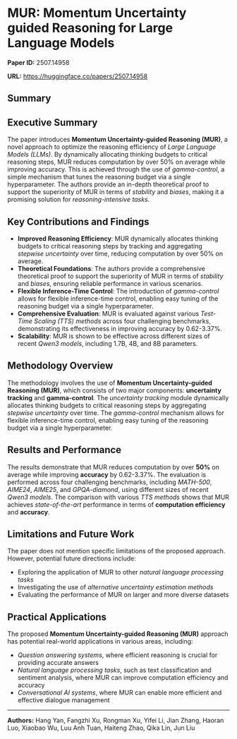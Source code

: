 # MUR: Momentum Uncertainty guided Reasoning for Large Language Models

**Paper ID:** 2507.14958

**URL:** https://huggingface.co/papers/2507.14958

## Summary

## Executive Summary
The paper introduces **Momentum Uncertainty-guided Reasoning (MUR)**, a novel approach to optimize the reasoning efficiency of *Large Language Models (LLMs)*. By dynamically allocating thinking budgets to critical reasoning steps, MUR reduces computation by over 50% on average while improving accuracy. This is achieved through the use of *gamma-control*, a simple mechanism that tunes the reasoning budget via a single hyperparameter. The authors provide an in-depth theoretical proof to support the superiority of MUR in terms of *stability* and *biases*, making it a promising solution for *reasoning-intensive tasks*.

## Key Contributions and Findings
* **Improved Reasoning Efficiency**: MUR dynamically allocates thinking budgets to critical reasoning steps by tracking and aggregating *stepwise uncertainty* over time, reducing computation by over 50% on average.
* **Theoretical Foundations**: The authors provide a comprehensive theoretical proof to support the superiority of MUR in terms of *stability* and *biases*, ensuring reliable performance in various scenarios.
* **Flexible Inference-Time Control**: The introduction of *gamma-control* allows for flexible inference-time control, enabling easy tuning of the reasoning budget via a single hyperparameter.
* **Comprehensive Evaluation**: MUR is evaluated against various *Test-Time Scaling (TTS) methods* across four challenging benchmarks, demonstrating its effectiveness in improving accuracy by 0.62-3.37%.
* **Scalability**: MUR is shown to be effective across different sizes of recent *Qwen3 models*, including 1.7B, 4B, and 8B parameters.

## Methodology Overview
The methodology involves the use of **Momentum Uncertainty-guided Reasoning (MUR)**, which consists of two major components: **uncertainty tracking** and **gamma-control**. The *uncertainty tracking* module dynamically allocates thinking budgets to critical reasoning steps by aggregating *stepwise uncertainty* over time. The *gamma-control* mechanism allows for flexible inference-time control, enabling easy tuning of the reasoning budget via a single hyperparameter.

## Results and Performance
The results demonstrate that MUR reduces computation by over **50%** on average while improving **accuracy** by 0.62-3.37%. The evaluation is performed across four challenging benchmarks, including *MATH-500*, *AIME24*, *AIME25*, and *GPQA-diamond*, using different sizes of recent *Qwen3 models*. The comparison with various *TTS methods* shows that MUR achieves *state-of-the-art* performance in terms of **computation efficiency** and **accuracy**.

## Limitations and Future Work
The paper does not mention specific limitations of the proposed approach. However, potential future directions include:
* Exploring the application of MUR to other *natural language processing tasks*
* Investigating the use of *alternative uncertainty estimation methods*
* Evaluating the performance of MUR on larger and more diverse datasets

## Practical Applications
The proposed **Momentum Uncertainty-guided Reasoning (MUR)** approach has potential real-world applications in various areas, including:
* *Question answering systems*, where efficient reasoning is crucial for providing accurate answers
* *Natural language processing tasks*, such as text classification and sentiment analysis, where MUR can improve computation efficiency and accuracy
* *Conversational AI systems*, where MUR can enable more efficient and effective dialogue management

---

**Authors:** Hang Yan, Fangzhi Xu, Rongman Xu, Yifei Li, Jian Zhang, Haoran Luo, Xiaobao Wu, Luu Anh Tuan, Haiteng Zhao, Qika Lin, Jun Liu
